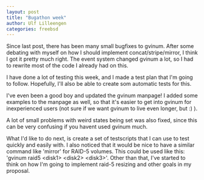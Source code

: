 ```yaml
---
layout: post
title: "Bugathon week"
author: Ulf Lilleengen
categories: freebsd
---
```

Since last post, there has been many small bugfixes to gvinum. After some debating with myself on how I should implement concat/stripe/mirror, I think I got it pretty much right. The event system changed gvinum a lot, so I had to rewrite most of the code I already had on this.

I have done a lot of testing this week, and I made a test plan that I'm going to follow. Hopefully, I'll also be able to create som automatic tests for this.

I've even been a good boy and updated the gvinum manpage! I added some examples to the manpage as well, so that it's easier to get into gvinum for inexperienced users (not sure if we want gvinum to live even longer, but :) ).

A lot of small problems with weird states being set was also fixed, since this can be very confusing if you havent used gvinum much.

What I'd like to do next, is create a set of testscripts that I can use to test quickly and easily with. I also noticed that it would be nice to have a similar command like 'mirror' for RAID-5 volumes. This could be used like this: 'gvinum raid5 &lt;disk1&gt; &lt;disk2&gt; &lt;disk3&gt;'. Other than that, I've started to think on how I'm going to implement raid-5 resizing and other goals in my proposal.
